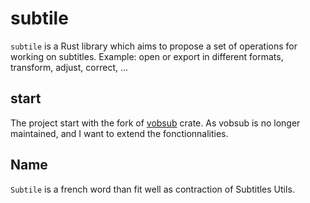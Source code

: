 # subtile
`subtile` is a Rust library which aims to propose a set of operations for working on subtitles. Example: open or export in different formats, transform, adjust, correct, ...

## start
The project start with the fork of [vobsub](https://crates.io/crates/vobsub) crate. As vobsub is no longer maintained, and I want to extend the fonctionnalities. 

## Name
`Subtile` is a french word than fit well as contraction of Subtitles Utils.
